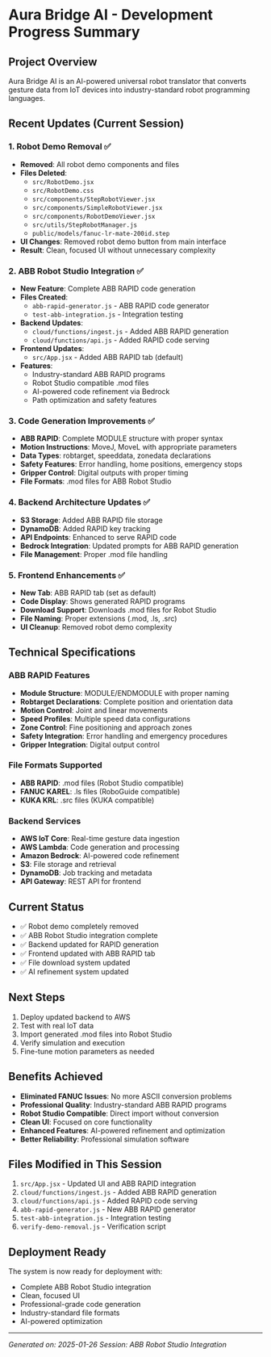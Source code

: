 # Aura Bridge AI - Development Progress Summary

## Project Overview
Aura Bridge AI is an AI-powered universal robot translator that converts gesture data from IoT devices into industry-standard robot programming languages.

## Recent Updates (Current Session)

### 1. Robot Demo Removal ✅
- **Removed**: All robot demo components and files
- **Files Deleted**:
  - `src/RobotDemo.jsx`
  - `src/RobotDemo.css`
  - `src/components/StepRobotViewer.jsx`
  - `src/components/SimpleRobotViewer.jsx`
  - `src/components/RobotDemoViewer.jsx`
  - `src/utils/StepRobotManager.js`
  - `public/models/fanuc-lr-mate-200id.step`
- **UI Changes**: Removed robot demo button from main interface
- **Result**: Clean, focused UI without unnecessary complexity

### 2. ABB Robot Studio Integration ✅
- **New Feature**: Complete ABB RAPID code generation
- **Files Created**:
  - `abb-rapid-generator.js` - ABB RAPID code generator
  - `test-abb-integration.js` - Integration testing
- **Backend Updates**:
  - `cloud/functions/ingest.js` - Added ABB RAPID generation
  - `cloud/functions/api.js` - Added RAPID code serving
- **Frontend Updates**:
  - `src/App.jsx` - Added ABB RAPID tab (default)
- **Features**:
  - Industry-standard ABB RAPID programs
  - Robot Studio compatible .mod files
  - AI-powered code refinement via Bedrock
  - Path optimization and safety features

### 3. Code Generation Improvements ✅
- **ABB RAPID**: Complete MODULE structure with proper syntax
- **Motion Instructions**: MoveJ, MoveL with appropriate parameters
- **Data Types**: robtarget, speeddata, zonedata declarations
- **Safety Features**: Error handling, home positions, emergency stops
- **Gripper Control**: Digital outputs with proper timing
- **File Formats**: .mod files for ABB Robot Studio

### 4. Backend Architecture Updates ✅
- **S3 Storage**: Added ABB RAPID file storage
- **DynamoDB**: Added RAPID key tracking
- **API Endpoints**: Enhanced to serve RAPID code
- **Bedrock Integration**: Updated prompts for ABB RAPID generation
- **File Management**: Proper .mod file handling

### 5. Frontend Enhancements ✅
- **New Tab**: ABB RAPID tab (set as default)
- **Code Display**: Shows generated RAPID programs
- **Download Support**: Downloads .mod files for Robot Studio
- **File Naming**: Proper extensions (.mod, .ls, .src)
- **UI Cleanup**: Removed robot demo complexity

## Technical Specifications

### ABB RAPID Features
- **Module Structure**: MODULE/ENDMODULE with proper naming
- **Robtarget Declarations**: Complete position and orientation data
- **Motion Control**: Joint and linear movements
- **Speed Profiles**: Multiple speed data configurations
- **Zone Control**: Fine positioning and approach zones
- **Safety Integration**: Error handling and emergency procedures
- **Gripper Integration**: Digital output control

### File Formats Supported
- **ABB RAPID**: .mod files (Robot Studio compatible)
- **FANUC KAREL**: .ls files (RoboGuide compatible)
- **KUKA KRL**: .src files (KUKA compatible)

### Backend Services
- **AWS IoT Core**: Real-time gesture data ingestion
- **AWS Lambda**: Code generation and processing
- **Amazon Bedrock**: AI-powered code refinement
- **S3**: File storage and retrieval
- **DynamoDB**: Job tracking and metadata
- **API Gateway**: REST API for frontend

## Current Status
- ✅ Robot demo completely removed
- ✅ ABB Robot Studio integration complete
- ✅ Backend updated for RAPID generation
- ✅ Frontend updated with ABB RAPID tab
- ✅ File download system updated
- ✅ AI refinement system updated

## Next Steps
1. Deploy updated backend to AWS
2. Test with real IoT data
3. Import generated .mod files into Robot Studio
4. Verify simulation and execution
5. Fine-tune motion parameters as needed

## Benefits Achieved
- **Eliminated FANUC Issues**: No more ASCII conversion problems
- **Professional Quality**: Industry-standard ABB RAPID programs
- **Robot Studio Compatible**: Direct import without conversion
- **Clean UI**: Focused on core functionality
- **Enhanced Features**: AI-powered refinement and optimization
- **Better Reliability**: Professional simulation software

## Files Modified in This Session
1. `src/App.jsx` - Updated UI and ABB RAPID integration
2. `cloud/functions/ingest.js` - Added ABB RAPID generation
3. `cloud/functions/api.js` - Added RAPID code serving
4. `abb-rapid-generator.js` - New ABB RAPID generator
5. `test-abb-integration.js` - Integration testing
6. `verify-demo-removal.js` - Verification script

## Deployment Ready
The system is now ready for deployment with:
- Complete ABB Robot Studio integration
- Clean, focused UI
- Professional-grade code generation
- Industry-standard file formats
- AI-powered optimization

---
*Generated on: 2025-01-26*
*Session: ABB Robot Studio Integration*


